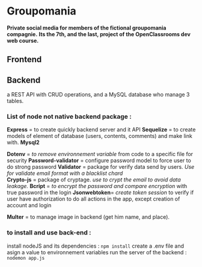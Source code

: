 # Groupomania

**Private social media for members of the fictional groupomania compagnie.**
**Its the 7th, and the last, project of the OpenClassrooms dev web course.**

## Frontend

## Backend

a REST API with CRUD operations, and a MySQL database who manage 3 tables.  

### List of node not native backend package : 
**Express** = to create quickly backend server and it API 
**Sequelize** = to create models of element of database (users, contents, comments) and make link with.
**Mysql2**

**Dotenv** = *to remove environnement variable* from code to a specific file for security
**Password-validator** = configure password model to force user to do strong password
**Validator** = package for verify data send by users. *Use for validate email format with a blacklist chard*  
**Crypto-js** = package of cryptage. *use to crypt the email to avoid data leakage.*
**Bcript** = *to encrypt the password and compare encryption* with true password in the login
**Jsonwebtoken**= *create token session* to verify if user have authorization to do all actions in the app, except creation of account and login

**Multer** = to manage image in backend (get him name, and place).

### to install and use back-end : 
install nodeJS and its dependencies : ```npm install```
create a .env file and asign a value to environnement variables
run the server of the backend : ```nodemon app.js``` 
